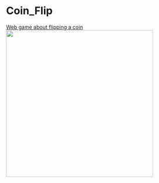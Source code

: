# Coin_Flip
[Web game about flipping a coin](https://nikitabelii.github.io/Coin_Flip/Code.html)
<img src="https://www.spencertom.com/wp-content/uploads/2013/08/The-Coin-Flip.jpg" width=400>
